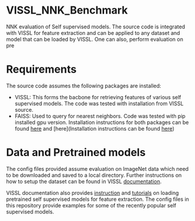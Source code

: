 # VISSL_NNK_Benchmark
NNK evaluation of Self supervised models. The source code is integrated with VISSL for feature extraction and can be applied to any dataset and model that can be loaded by VISSL. 
One can also, perform evaluation on pre

# Requirements
The source code assumes the following packages are installed: 
- VISSL: This forms the bacbone for retrieving features of various self supervised models. The code was tested with installation from VISSL source.
- FAISS: Used to query for nearest neighbors. Code was tested with pip installed gpu version.
Installation instructions for both packages can be found [here](https://github.com/facebookresearch/vissl/blob/master/INSTALL.md) and [here](Installation instructions can be found [here](https://github.com/facebookresearch/vissl/blob/master/INSTALL.md))

# Data and Pretrained models
The config files provided assume evaluation on ImageNet data which need to be downloaded and saved to a local directory. Further instructions on how to setup the dataset
can be found in VISSL [documentation](https://vissl.readthedocs.io/en/v0.1.5/getting_started.html#setup-dataset).

VISSL documentation also provides [instruction](https://vissl.readthedocs.io/en/v0.1.5/evaluations/feature_extraction.html) and [tutorials](https://github.com/facebookresearch/vissl#tutorials) on loading pretrained self supervised models for feature extraction. The config files in this repository provide examples for some of the recently popular self supervised models.




